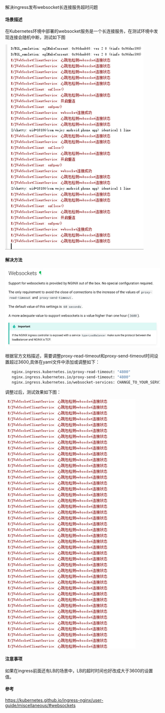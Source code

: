 解决ingress发布websocket长连接服务超时问题



#### 场景描述

在Kubernetes环境中部署的websocket服务是一个长连接服务，在测试环境中发现连接会随机中断，测试如下图

![ingress-websocket-1](./images/ingress-websocket-1.png)

#### 解决方法

![ingress-websocket-2](./images/ingress-websocket-2.jpg)

根据官方文档描述，需要调整proxy-read-timeout和proxy-send-timeout时间设置超过3600,具体在yaml文件中添加或调整如下：

```bash
   nginx.ingress.kubernetes.io/proxy-read-timeout: "4800"
   nginx.ingress.kubernetes.io/proxy-send-timeout: "4800"
   nginx.ingress.kubernetes.io/websocket-services: CHANGE_TO_YOUR_SERVICE
```

调整过后，测试效果如下图：

![ingress-websocket-3](./images/ingress-websocket-3.png)

#### 注意事项

如果在ingress前面还有LB的场景中，LB的超时时间也好改成大于3600的设置值。





#### 参考

https://kubernetes.github.io/ingress-nginx/user-guide/miscellaneous/#websockets
